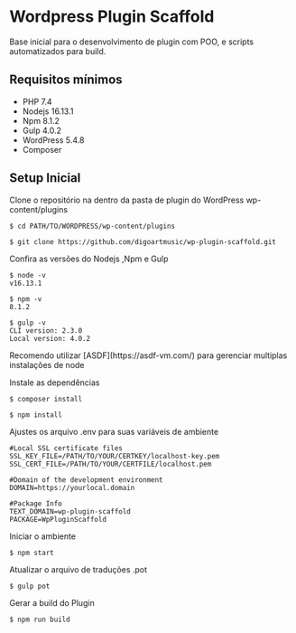# Wordpress Plugin Scaffold

Base inicial para o desenvolvimento de plugin com POO, e scripts automatizados para build.

## Requisitos mínimos

- PHP 7.4
- Nodejs 16.13.1
- Npm 8.1.2
- Gulp 4.0.2
- WordPress 5.4.8
- Composer

## Setup Inicial

<p>Clone o repositório na dentro da pasta de plugin do WordPress wp-content/plugins </p>

```
$ cd PATH/TO/WORDPRESS/wp-content/plugins

$ git clone https://github.com/digoartmusic/wp-plugin-scaffold.git
```

<p>Confira as versões do Nodejs ,Npm e Gulp</p>

```
$ node -v
v16.13.1

$ npm -v
8.1.2

$ gulp -v
CLI version: 2.3.0
Local version: 4.0.2

```
<p> Recomendo utilizar [ASDF](https://asdf-vm.com/) para gerenciar multiplas instalações de node </p>

<p> Instale as dependências </p>

```
$ composer install

$ npm install
```
<p> Ajustes os arquivo .env para suas variáveis de ambiente </p>

```
#Local SSL certificate files
SSL_KEY_FILE=/PATH/TO/YOUR/CERTKEY/localhost-key.pem
SSL_CERT_FILE=/PATH/TO/YOUR/CERTFILE/localhost.pem

#Domain of the development environment
DOMAIN=https://yourlocal.domain

#Package Info
TEXT_DOMAIN=wp-plugin-scaffold
PACKAGE=WpPluginScaffold
```

<p> Iniciar o ambiente </p>

```
$ npm start
```

<p> Atualizar o arquivo de traduções .pot </p>

```
$ gulp pot
```

<p> Gerar a build do Plugin </p>

```
$ npm run build
```
